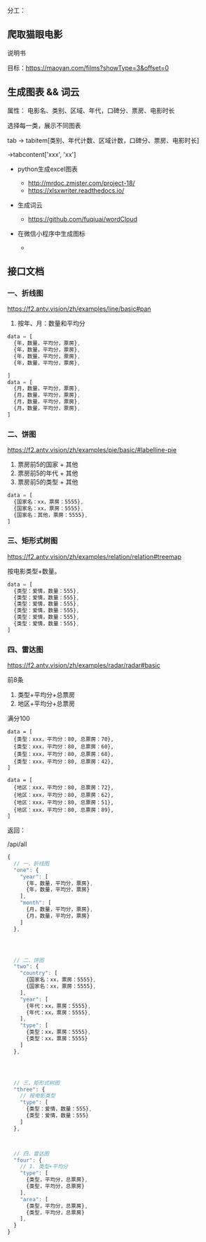分工：

## 爬取猫眼电影

说明书

目标：https://maoyan.com/films?showType=3&offset=0


## 生成图表 && 词云

属性：
电影名、类别、区域、年代，口碑分、票房、电影时长

选择每一类，展示不同图表

tab -> tabitem[类别、年代计数、区域计数，口碑分、票房、电影时长]

->tabcontent['xxx', 'xx']


    

- python生成excel图表

    - http://mrdoc.zmister.com/project-18/
    - https://xlsxwriter.readthedocs.io/

- 生成词云

    - https://github.com/fuqiuai/wordCloud

- 在微信小程序中生成图标

    - 

## 接口文档

### 一、折线图

https://f2.antv.vision/zh/examples/line/basic#pan

1. 按年、月：数量和平均分

```js
data = [
  {年，数量，平均分，票房},
  {年，数量，平均分，票房},
  {年，数量，平均分，票房},
  {年，数量，平均分，票房},

]
data = [
  {月，数量，平均分，票房},
  {月，数量，平均分，票房},
  {月，数量，平均分，票房},
  {月，数量，平均分，票房},
]
```

### 二、饼图

https://f2.antv.vision/zh/examples/pie/basic/#labelline-pie
1. 票房前5的国家 + 其他
2. 票房前5的年代 + 其他
3. 票房前5的类型 + 其他

```js
data = [
  {国家名：xx，票房：5555},
  {国家名：xx，票房：5555},
  {国家名：其他，票房：5555},
]
```
### 三、矩形式树图

https://f2.antv.vision/zh/examples/relation/relation#treemap

按电影类型+数量。

```js
data = [
  {类型：爱情，数量：555},
  {类型：爱情，数量：555},
  {类型：爱情，数量：555},
  {类型：爱情，数量：555},
  {类型：爱情，数量：555},
  {类型：爱情，数量：555},
]
```

### 四、雷达图

https://f2.antv.vision/zh/examples/radar/radar#basic

前8条

1. 类型+平均分+总票房
2. 地区+平均分+总票房

满分100

```JS
data = [
  {类型：xxx，平均分：80, 总票房：70},
  {类型：xxx，平均分：80, 总票房：60},
  {类型：xxx，平均分：80, 总票房：68},
  {类型：xxx，平均分：80, 总票房：42},
]

data = [
  {地区：xxx，平均分：80, 总票房：72},
  {地区：xxx，平均分：80, 总票房：62},
  {地区：xxx，平均分：80, 总票房：51},
  {地区：xxx，平均分：80, 总票房：89},
]

```


返回：

/api/all

```js
{
  // 一、折线图
  "one": {
    "year": [
      {年，数量，平均分，票房},
      {年，数量，平均分，票房}
    ],
    "month": [
      {月，数量，平均分，票房},
      {月，数量，平均分，票房}
    ]
  },




  // 二、饼图
  "two": {
    "country": [
      {国家名：xx，票房：5555},
      {国家名：xx，票房：5555},
    ],
    "year": [
      {年代：xx，票房：5555},
      {年代：xx，票房：5555},
    ],
    "type": [
      {类型：xx，票房：5555},
      {类型：xx，票房：5555}
    ]
  },




  // 三、矩形式树图
  "three": {
    // 按电影类型
    "type": [
      {类型：爱情，数量：555},
      {类型：爱情，数量：555}
    ]
  },



  // 四、雷达图
  "four": {
    // 1. 类型+平均分
    "type": [
      {类型，平均分，总票房},
      {类型，平均分，总票房}
    ],
    "area": [
      {类型，平均分，总票房},
      {类型，平均分，总票房}
    ],
  }
}
```